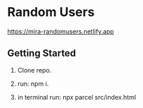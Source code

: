 # Random Users

https://mira-randomusers.netlify.app

## Getting Started

1. Clone repo.

2. run: npm i.

3. in terminal run: npx parcel src/index.html


